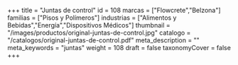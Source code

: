 +++
title = "Juntas de control"
id = 108
marcas = ["Flowcrete","Belzona"]
familias = ["Pisos y Polímeros"]
industrias = ["Alimentos y Bebidas","Energía","Dispositivos Médicos"]
thumbnail = "/images/productos/original-juntas-de-control.jpg"
catalogo = "/catalogos/original-juntas-de-control.pdf"
meta_description = ""
meta_keywords = "juntas"
weight = 108
draft = false
taxonomyCover = false
+++

